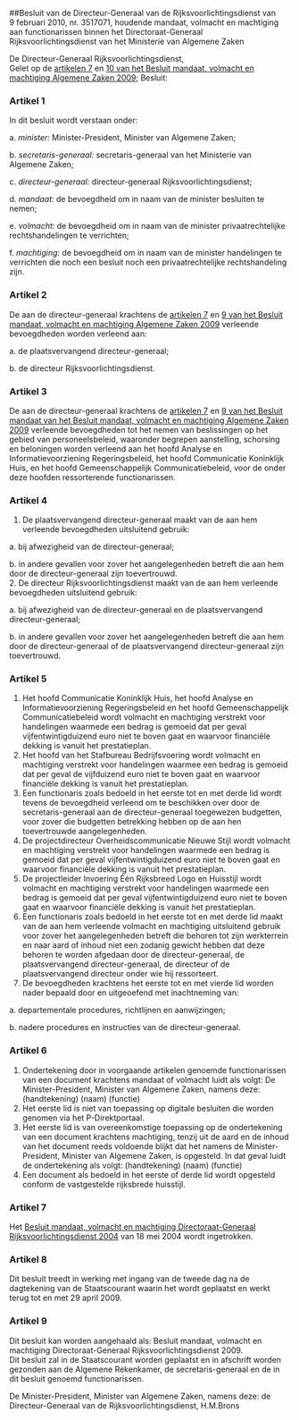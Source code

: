 <meta http-equiv='Content-Type' content='text/html; charset=utf-8' />

##Besluit van de Directeur-Generaal van de Rijksvoorlichtingsdienst van 9 februari 2010, nr. 3517071, houdende mandaat, volmacht en machtiging aan functionarissen binnen het Directoraat-Generaal Rijksvoorlichtingsdienst van het Ministerie van Algemene Zaken

De Directeur-Generaal Rijksvoorlichtingsdienst,  
Gelet op de [artikelen 7](../../../../../../../../../ministeriele-regeling/besluit/mandaat/volmacht/en/machtiging/algemene/zaken/2009/BWBR0027296/README.md) en [10 van het Besluit mandaat, volmacht en machtiging Algemene Zaken 2009](../../../../../../../../../ministeriele-regeling/besluit/mandaat/volmacht/en/machtiging/algemene/zaken/2009/BWBR0027296/README.md);
Besluit:    

### Artikel  1  

In dit besluit wordt verstaan onder: 

a. *minister:* Minister-President, Minister van Algemene Zaken;  

b. *secretaris-generaal:* secretaris-generaal van het Ministerie van Algemene Zaken;  

c. *directeur-generaal:* directeur-generaal Rijksvoorlichtingsdienst;  

d. *mandaat:* de bevoegdheid om in naam van de minister besluiten te nemen;  

e. *volmacht:* de bevoegdheid om in naam van de minister privaatrechtelijke rechtshandelingen te verrichten;  

f. *machtiging:* de bevoegdheid om in naam van de minister handelingen te verrichten die noch een besluit noch een privaatrechtelijke rechtshandeling zijn.    

### Artikel  2  

De aan de directeur-generaal krachtens de [artikelen 7](../../../../../../../../../ministeriele-regeling/besluit/mandaat/volmacht/en/machtiging/algemene/zaken/2009/BWBR0027296/README.md) en [9 van het Besluit mandaat, volmacht en machtiging Algemene Zaken 2009](../../../../../../../../../ministeriele-regeling/besluit/mandaat/volmacht/en/machtiging/algemene/zaken/2009/BWBR0027296/README.md) verleende bevoegdheden worden verleend aan: 

a. de plaatsvervangend directeur-generaal;  

b. de directeur Rijksvoorlichtingsdienst.    

### Artikel  3  

De aan de directeur-generaal krachtens de [artikelen 7](../../../../../../../../../ministeriele-regeling/besluit/mandaat/volmacht/en/machtiging/algemene/zaken/2009/BWBR0027296/README.md) en [9 van het Besluit mandaat van het Besluit mandaat, volmacht en machtiging Algemene Zaken 2009](../../../../../../../../../ministeriele-regeling/besluit/mandaat/volmacht/en/machtiging/algemene/zaken/2009/BWBR0027296/README.md) verleende bevoegdheden tot het nemen van beslissingen op het gebied van personeelsbeleid, waaronder begrepen aanstelling, schorsing en beloningen worden verleend aan het hoofd Analyse en Informatievoorziening Regeringsbeleid, het hoofd Communicatie Koninklijk Huis, en het hoofd Gemeenschappelijk Communicatiebeleid, voor de onder deze hoofden ressorterende functionarissen.  

### Artikel  4  

1.  De plaatsvervangend directeur-generaal maakt van de aan hem verleende bevoegdheden uitsluitend gebruik: 

a. bij afwezigheid van de directeur-generaal;  

b. in andere gevallen voor zover het aangelegenheden betreft die aan hem door de directeur-generaal zijn toevertrouwd.     
2.  De directeur Rijksvoorlichtingsdienst maakt van de aan hem verleende bevoegdheden uitsluitend gebruik: 

a. bij afwezigheid van de directeur-generaal en de plaatsvervangend directeur-generaal;  

b. in andere gevallen voor zover het aangelegenheden betreft die aan hem door de directeur-generaal of de plaatsvervangend directeur-generaal zijn toevertrouwd.     

### Artikel  5  

1.  Het hoofd Communicatie Koninklijk Huis, het hoofd Analyse en Informatievoorziening Regeringsbeleid en het hoofd Gemeenschappelijk Communicatiebeleid wordt volmacht en machtiging verstrekt voor handelingen waarmede een bedrag is gemoeid dat per geval vijfentwintigduizend euro niet te boven gaat en waarvoor financiële dekking is vanuit het prestatieplan.   
2.  Het hoofd van het Stafbureau Bedrijfsvoering wordt volmacht en machtiging verstrekt voor handelingen waarmee een bedrag is gemoeid dat per geval de vijfduizend euro niet te boven gaat en waarvoor financiële dekking is vanuit het prestatieplan.   
3.  Een functionaris zoals bedoeld in het eerste tot en met derde lid wordt tevens de bevoegdheid verleend om te beschikken over door de secretaris-generaal aan de directeur-generaal toegewezen budgetten, voor zover die budgetten betrekking hebben op de aan hen toevertrouwde aangelegenheden.   
4.  De projectdirecteur Overheidscommunicatie Nieuwe Stijl wordt volmacht en machtiging verstrekt voor handelingen waarmede een bedrag is gemoeid dat per geval vijfentwintigduizend euro niet te boven gaat en waarvoor financiële dekking is vanuit het prestatieplan.   
5.  De projectleider Invoering Één Rijksbreed Logo en Huisstijl wordt volmacht en machtiging verstrekt voor handelingen waarmede een bedrag is gemoeid dat per geval vijfentwintigduizend euro niet te boven gaat en waarvoor financiële dekking is vanuit het prestatieplan.   
6.  Een functionaris zoals bedoeld in het eerste tot en met derde lid maakt van de aan hem verleende volmacht en machtiging uitsluitend gebruik voor zover het aangelegenheden betreft die behoren tot zijn werkterrein en naar aard of inhoud niet een zodanig gewicht hebben dat deze behoren te worden afgedaan door de directeur-generaal, de plaatsvervangend directeur-generaal, de directeur of de plaatsvervangend directeur onder wie hij ressorteert.   
7.  De bevoegdheden krachtens het eerste tot en met vierde lid worden nader bepaald door en uitgeoefend met inachtneming van: 

a. departementale procedures, richtlijnen en aanwijzingen;  

b. nadere procedures en instructies van de directeur-generaal.     

### Artikel  6  

1.  Ondertekening door in voorgaande artikelen genoemde functionarissen van een document krachtens mandaat of volmacht luidt als volgt: De Minister-President, Minister van Algemene Zaken, namens deze: (handtekening) (naam) (functie)   
2.  Het eerste lid is niet van toepassing op digitale besluiten die worden genomen via het P-Direktportaal.   
3.  Het eerste lid is van overeenkomstige toepassing op de ondertekening van een document krachtens machtiging, tenzij uit de aard en de inhoud van het document reeds voldoende blijkt dat het namens de Minister-President, Minister van Algemene Zaken, is opgesteld. In dat geval luidt de ondertekening als volgt: (handtekening) (naam) (functie)   
4.  Een document als bedoeld in het eerste of derde lid wordt opgesteld conform de vastgestelde rijksbrede huisstijl.   

### Artikel  7  

Het [Besluit mandaat, volmacht en machtiging Directoraat-Generaal Rijksvoorlichtingsdienst 2004](../../../../../../../../../ministeriele-regeling/besluit/mandaat/volmacht/en/machtiging/directoraat-generaal/etc/BWBR0016751/README.md) van 18 mei 2004 wordt ingetrokken.  

### Artikel  8  

Dit besluit treedt in werking met ingang van de tweede dag na de dagtekening van de Staatscourant waarin het wordt geplaatst en werkt terug tot en met 29 april 2009.  

### Artikel  9  

Dit besluit kan worden aangehaald als: Besluit mandaat, volmacht en machtiging Directoraat-Generaal Rijksvoorlichtingsdienst 2009.  
Dit besluit zal in de Staatscourant worden geplaatst en in afschrift worden gezonden aan de Algemene Rekenkamer, de secretaris-generaal en de in dit besluit genoemd functionarissen.  

De 
Minister-President, 
Minister van Algemene Zaken, namens deze: de 
Directeur-Generaal van de Rijksvoorlichtingsdienst, 
H.M.Brons   

